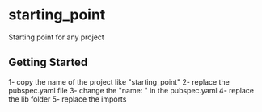 # starting_point

Starting point for any project

## Getting Started
 1- copy the name of the project like "starting_point"
 2- replace the pubspec.yaml file 
 3- change the "name: " in the pubspec.yaml
 4- replace the lib folder
 5- replace the imports 
 
 
